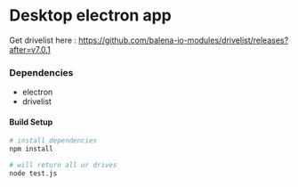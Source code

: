 # Desktop electron app
Get drivelist here :
https://github.com/balena-io-modules/drivelist/releases?after=v7.0.1

### Dependencies

- electron
- drivelist

#### Build Setup

``` bash
# install dependencies
npm install

# will return all ur drives
node test.js
```
